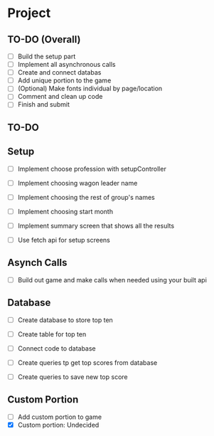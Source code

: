 # Project

## TO-DO (Overall)
- [ ] Build the setup part
- [ ] Implement all asynchronous calls
- [ ] Create and connect databas
- [ ] Add unique portion to the game
- [ ] (Optional) Make fonts individual by page/location
- [ ] Comment and clean up code
- [ ] Finish and submit

## TO-DO 


## Setup
- [ ] Implement choose profession with setupController
- [ ] Implement choosing wagon leader name
- [ ] Implement choosing the rest of group's names
- [ ] Implement choosing start month
- [ ] Implement summary screen that shows all the results
- [ ] Use fetch api for setup screens


## Asynch Calls
- [ ] Build out game and make calls when needed using your built api


## Database
- [ ] Create database to store top ten
- [ ] Create table for top ten
- [ ] Connect code to database
- [ ] Create queries tp get top scores from database
- [ ] Create queries to save new top score


## Custom Portion
- [ ] Add custom portion to game
- [x] Custom portion: Undecided